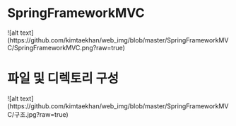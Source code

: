 <h1>SpringFrameworkMVC</h1>
![alt text](https://github.com/kimtaekhan/web_img/blob/master/SpringFrameworkMVC/SpringFrameworkMVC.png?raw=true)

<h1>파일 및 디렉토리 구성</h1>
![alt text](https://github.com/kimtaekhan/web_img/blob/master/SpringFrameworkMVC/구조.jpg?raw=true)
